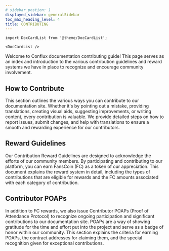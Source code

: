 ```yaml
---
# sidebar_postion: 1
displayed_sidebar: generalSidebar
toc_max_heading_level: 4
title: CONTRIBUTING
---
```



```mdx-code-block
import DocCardList from '@theme/DocCardList';

<DocCardList />
```

Welcome to Conflux documentation contributing guide! This page serves as an index and introduction to the various contribution guidelines and reward systems we have in place to recognize and encourage community involvement.

## How to Contribute

This section outlines the various ways you can contribute to our documentation site. Whether it's by pointing out a mistake, providing translations, creating visual aids, suggesting improvements, or writing content, every contribution is valuable. We provide detailed steps on how to report issues, submit changes, and help with translations to ensure a smooth and rewarding experience for our contributors.

## Reward Guidelines

Our Contribution Reward Guidelines are designed to acknowledge the efforts of our community members. By participating and contributing to our platform, you can earn FansCoin (FC) as a token of our appreciation. This document explains the reward system in detail, including the types of contributions that are eligible for rewards and the FC amounts associated with each category of contribution.

## Contributor POAPs

In addition to FC rewards, we also issue Contributor POAPs (Proof of Attendance Protocol) to recognize ongoing participation and significant contributions to our documentation site. POAPs are a way of showing gratitude for the time and effort put into the project and serve as a badge of honor within our community. This section explains the criteria for earning POAPs, the contract addresses for claiming them, and the special recognition given for exceptional contributions.
